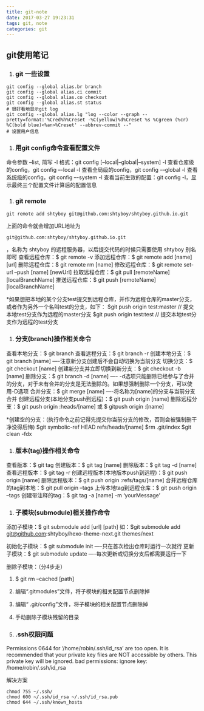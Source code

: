 ```yaml
---
title: git-note
date: 2017-03-27 19:23:31
tags: git, note
categories: git
---
```


## git使用笔记
1. ### git 一些设置
  ```
  git config --global alias.br branch
  git config --global alias.ci commit
  git config --global alias.co checkout
  git config --global alias.st status
  # 很好看地显示git log
  git config --global alias.lg "log --color --graph --pretty=format:'%Cred%h%Creset -%C(yellow)%d%Creset %s %Cgreen (%cr) %C(bold blue)<%an>%Creset' --abbrev-commit --"
  # 设置用户信息
  ```
1. ### 用git config命令查看配置文件

  命令参数
  –list, 简写 -l
  格式：git config [–local|–global|–system] -l
  查看仓库级的config，git config –-local -l
  查看全局级的config，git config -–global -l
  查看系统级的config，git config –-system -l
  查看当前生效的配置：git config -l，显示最终三个配置文件计算后的配置信息

1. ### git remote

  ```
  git remote add shtyboy git@github.com:shtyboy/shtyboy.github.io.git
  ```
  上面的命令就会增加URL地址为

  ```
  git@github.com:shtyboy/shtyboy.github.io.git
  ```
  ，名称为 shtyboy 的远程服务器，以后提交代码的时候只需要使用 shtyboy 别名即可
  查看远程仓库：$ git remote -v
  添加远程仓库：$ git remote add [name] [url]
  删除远程仓库：$ git remote rm [name]
  修改远程仓库：$ git remote set-url –push [name] [newUrl]
  拉取远程仓库：$ git pull [remoteName] [localBranchName]
  推送远程仓库：$ git push [remoteName] [localBranchName]

  *如果想把本地的某个分支test提交到远程仓库，并作为远程仓库的master分支，或者作为另外一个名叫test的分支，如下：
  $git push origin test:master // 提交本地test分支作为远程的master分支
  $git push origin test:test // 提交本地test分支作为远程的test分支

1. ### 分支(branch)操作相关命令
  查看本地分支：$ git branch
  查看远程分支：$ git branch -r
  创建本地分支：$ git branch [name] —-注意新分支创建后不会自动切换为当前分支
  切换分支：$ git checkout [name]
  创建新分支并立即切换到新分支：$ git checkout -b [name]
  删除分支：$ git branch -d [name] —- -d选项只能删除已经参与了合并的分支，对于未有合并的分支是无法删除的。如果想强制删除一个分支，可以使用-D选项
  合并分支：$ git merge [name] —-将名称为[name]的分支与当前分支合并
  创建远程分支(本地分支push到远程)：$ git push origin [name]
  删除远程分支：$ git push origin :heads/[name] 或 $ gitpush origin :[name]

  *创建空的分支：(执行命令之前记得先提交你当前分支的修改，否则会被强制删干净没得后悔)
  $git symbolic-ref HEAD refs/heads/[name]
  $rm .git/index
  $git clean -fdx

1. ### 版本(tag)操作相关命令
  查看版本：$ git tag
  创建版本：$ git tag [name]
  删除版本：$ git tag -d [name]
  查看远程版本：$ git tag -r
  创建远程版本(本地版本push到远程)：$ git push origin [name]
  删除远程版本：$ git push origin :refs/tags/[name]
  合并远程仓库的tag到本地：$ git pull origin –tags
  上传本地tag到远程仓库：$ git push origin –tags
  创建带注释的tag：$ git tag -a [name] -m ‘yourMessage’

1. ### 子模块(submodule)相关操作命令

  添加子模块：$ git submodule add [url] [path]
  如：$git submodule add git@github.com:shtyboy/hexo-theme-next.git themes/next

  初始化子模块：$ git submodule init —-只在首次检出仓库时运行一次就行
  更新子模块：$ git submodule update —-每次更新或切换分支后都需要运行一下

  删除子模块：（分4步走）

  1. $ git rm –cached [path]
  1. 编辑“.gitmodules”文件，将子模块的相关配置节点删除掉
  1. 编辑“ .git/config”文件，将子模块的相关配置节点删除掉
  1. 手动删除子模块残留的目录

1. ### .ssh权限问题

  Permissions 0644 for ‘/home/robin/.ssh/id_rsa’ are too open.
  It is recommended that your private key files are NOT accessible by others.
  This private key will be ignored.
  bad permissions: ignore key: /home/robin/.ssh/id_rsa

  解决方案
  ```
  chmod 755 ~/.ssh/
  chmod 600 ~/.ssh/id_rsa ~/.ssh/id_rsa.pub
  chmod 644 ~/.ssh/known_hosts
  ```
